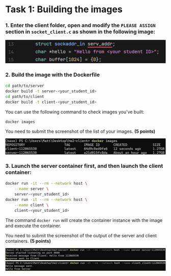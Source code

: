 # Task 1: Building the images

### 1. Enter the client folder, open and modify the `PLEASE ASSIGN` section in `socket_client.c` as shown in the following image:
![](../../assets/2025-06-10-23-52-55.png)

### 2. Build the image with the Dockerfile
```bash
cd path/to/server
docker build -t server-<your_student_id>
cd path/to/client
docker build -t client-<your_student_id>
```
You can use the following command to check images you've built:
```bash
docker images
```

<div class="warning">
You need to submit the screenshot of the list of your images. <strong>(5 points)</strong>
</div>

![](../../assets/2025-06-10-23-57-49.png)


### 3. Launch the server container first, and then launch the client container:
```bash
docker run -it --rm --network host \
    --name server \
    server-<your_student_id>
docker run -it --rm --network host \
    --name client \
    client-<your_student_id>
```
The command `docker run` will create the container instance with the image and execute the container.

<div class="warning">
You need to submit the screenshot of the output of the server and client containers. <strong>(5 points)</strong>
</div>

![](../../assets/2025-06-10-23-58-42.png)
![](../../assets/2025-06-10-23-59-02.png)
